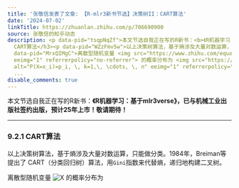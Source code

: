 ```yaml
---
title: '张敬信发表了文章: 【R-mlr3新书节选】决策树II：CART算法'
date: '2024-07-02'
linkTitle: https://zhuanlan.zhihu.com/p/706690900
source: 张敬信的知乎动态
description: <p data-pid="tsqpNqZf">本文节选自我正在写的R新书：<b>《R机器学习：基于mlr3verse》，已与机械工业出版社签约出版，预计25年上市！敬请期待！</b></p><hr><h3>9.2.1
  CART算法</h3><p data-pid="WZzFmv5w">以上决策树算法，基于熵涉及大量对数运算，只能做分类。1984年，Breiman等提出了 CART（分类回归树）算法，用<code>Gini</code>指数来代替熵，递归地构建二叉树。</p><p
  data-pid="MrxQIMgC">离散型随机变量 <img src="https://www.zhihu.com/equation?tex=X" alt="X"
  eeimg="1" referrerpolicy="no-referrer"> 的概率分布为 <img src="https://www.zhihu.com/equation?tex=P%28X%3Dx_i%29%3Dp_i%2C+%5C%2C+k%3D1%2C%5C%2C+%5Ccdots%2C+%5C%2C+n"
  alt="P(X=x_i)=p_i, \, k=1,\, \cdots, \, n" eeimg="1" referrerpolicy="no-referrer
  ...
disable_comments: true
---
```

<p data-pid="tsqpNqZf">本文节选自我正在写的R新书：<b>《R机器学习：基于mlr3verse》，已与机械工业出版社签约出版，预计25年上市！敬请期待！</b></p><hr><h3>9.2.1 CART算法</h3><p data-pid="WZzFmv5w">以上决策树算法，基于熵涉及大量对数运算，只能做分类。1984年，Breiman等提出了 CART（分类回归树）算法，用<code>Gini</code>指数来代替熵，递归地构建二叉树。</p><p data-pid="MrxQIMgC">离散型随机变量 <img src="https://www.zhihu.com/equation?tex=X" alt="X" eeimg="1" referrerpolicy="no-referrer"> 的概率分布为 <img src="https://www.zhihu.com/equation?tex=P%28X%3Dx_i%29%3Dp_i%2C+%5C%2C+k%3D1%2C%5C%2C+%5Ccdots%2C+%5C%2C+n" alt="P(X=x_i)=p_i, \, k=1,\, \cdots, \, n" eeimg="1" referrerpolicy="no-referrer ...